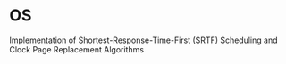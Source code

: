 # OS

Implementation of Shortest-Response-Time-First (SRTF) Scheduling and Clock Page Replacement Algorithms
